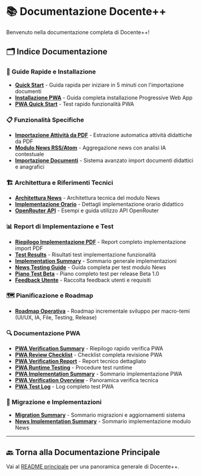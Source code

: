 # 📚 Documentazione Docente++

Benvenuto nella documentazione completa di Docente++!

## 🗂️ Indice Documentazione

### 🚀 Guide Rapide e Installazione

- **[Quick Start](QUICK_START.md)** - Guida rapida per iniziare in 5 minuti con l'importazione documenti
- **[Installazione PWA](PWA_INSTALLATION.md)** - Guida completa installazione Progressive Web App
- **[PWA Quick Start](PWA_QUICK_START.md)** - Test rapido funzionalità PWA

### 📋 Funzionalità Specifiche

- **[Importazione Attività da PDF](PDF_ACTIVITIES_IMPORT.md)** - Estrazione automatica attività didattiche da PDF
- **[Modulo News RSS/Atom](NEWS_RSS_MODULE.md)** - Aggregazione news con analisi IA contestuale
- **[Importazione Documenti](DOCUMENT_IMPORT_MODULE.md)** - Sistema avanzato import documenti didattici e anagrafici

### 🏗️ Architettura e Riferimenti Tecnici

- **[Architettura News](NEWS_ARCHITECTURE.md)** - Architettura tecnica del modulo News
- **[Implementazione Orario](SCHEDULE_IMPLEMENTATION.md)** - Dettagli implementazione orario didattico
- **[OpenRouter API](OPENROUTER_API_EXAMPLE.md)** - Esempi e guida utilizzo API OpenRouter

### 📊 Report di Implementazione e Test

- **[Riepilogo Implementazione PDF](RIEPILOGO_IMPLEMENTAZIONE.md)** - Report completo implementazione import PDF
- **[Test Results](IMPLEMENTATION_TEST_RESULTS.md)** - Risultati test implementazione funzionalità
- **[Implementation Summary](IMPLEMENTATION_SUMMARY.md)** - Sommario generale implementazioni
- **[News Testing Guide](NEWS_TESTING_GUIDE.md)** - Guida completa per test modulo News
- **[Piano Test Beta](BETA_TEST_PLAN.md)** - Piano completo test per release Beta 1.0
- **[Feedback Utente](FEEDBACK_UTENTE.md)** - Raccolta feedback utenti e requisiti

### 🗺️ Pianificazione e Roadmap

- **[Roadmap Operativa](ROADMAP.md)** - Roadmap incrementale sviluppo per macro-temi (UI/UX, IA, File, Testing, Release)

### 🔍 Documentazione PWA

- **[PWA Verification Summary](PWA_VERIFICATION_SUMMARY.md)** - Riepilogo rapido verifica PWA
- **[PWA Review Checklist](PWA_REVIEW_CHECKLIST.md)** - Checklist completa revisione PWA
- **[PWA Verification Report](PWA_VERIFICATION_REPORT.md)** - Report tecnico dettagliato
- **[PWA Runtime Testing](PWA_RUNTIME_TESTING.md)** - Procedure test runtime
- **[PWA Implementation Summary](PWA_IMPLEMENTATION_SUMMARY.md)** - Sommario implementazione PWA
- **[PWA Verification Overview](PWA_VERIFICATION_OVERVIEW.md)** - Panoramica verifica tecnica
- **[PWA Test Log](PWA_TEST_LOG.md)** - Log completo test PWA

### 🔄 Migrazione e Implementazioni

- **[Migration Summary](MIGRATION_SUMMARY.md)** - Sommario migrazioni e aggiornamenti sistema
- **[News Implementation Summary](NEWS_IMPLEMENTATION_SUMMARY.md)** - Sommario implementazione modulo News

---

## 🔙 Torna alla Documentazione Principale

Vai al [README principale](../README.md) per una panoramica generale di Docente++.
